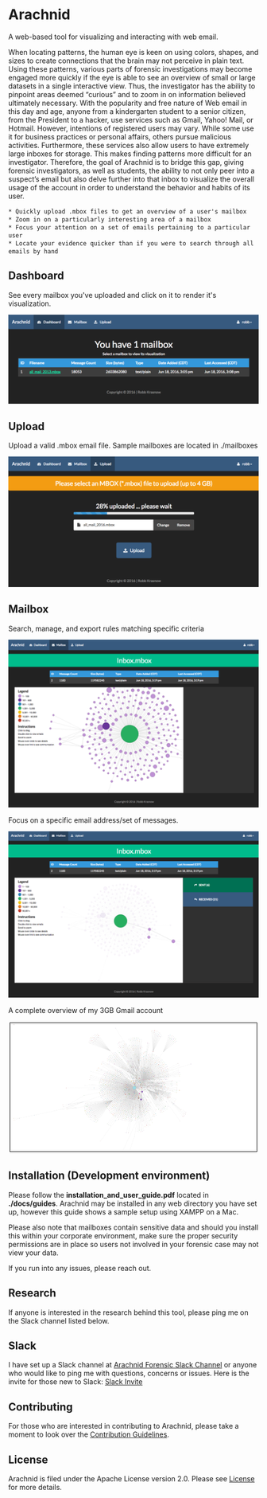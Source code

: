Arachnid
============
A web-based tool for visualizing and interacting with web email.

When locating patterns, the human eye is keen on using colors, shapes, and sizes to create connections that the brain may not perceive in plain text. Using these patterns, various parts of forensic investigations may become engaged more quickly if the eye is able to see an overview of small or large datasets in a single interactive view. Thus, the investigator has the ability to pinpoint areas deemed “curious” and to zoom in on information believed ultimately necessary. With the popularity and free nature of Web email in this day and age, anyone from a kindergarten student to a senior citizen, from the President to a hacker, use services such as Gmail, Yahoo! Mail, or Hotmail. However, intentions of registered users may vary. While some use it for business practices or personal affairs, others pursue malicious activities. Furthermore, these services also allow users to have extremely large inboxes for storage. This makes finding patterns more difficult for an investigator. Therefore, the goal of Arachnid is to bridge this gap, giving forensic investigators, as well as students, the ability to not only peer into a suspect’s email but also delve further into that inbox to visualize the overall usage of the account in order to understand the behavior and habits of its user.

    * Quickly upload .mbox files to get an overview of a user's mailbox
    * Zoom in on a particularly interesting area of a mailbox
    * Focus your attention on a set of emails pertaining to a particular user
    * Locate your evidence quicker than if you were to search through all emails by hand


Dashboard
------------------
See every mailbox you've uploaded and click on it to render it's visualization.

![Dashboard](./docs/images/01-filled-dashboard.png)


Upload
-------------------
Upload a valid .mbox email file. Sample mailboxes are located in ./mailboxes

![Upload](./docs/images/02-upload-progress.png)


Mailbox
----------------
Search, manage, and export rules matching specific criteria

![Mailbox Overview](./docs/images/03-mailbox.png)

Focus on a specific email address/set of messages.

![Mailbox Focus](./docs/images/04-mailbox-focus-messages.png)

A complete overview of my 3GB Gmail account

![Mailbox Gmail](./docs/images/05-gmail.png)


Installation (Development environment)
---------------------------------------------------------------------
Please follow the **installation_and_user_guide.pdf** located in **./docs/guides**. Arachnid may be installed in any web directory you have set up, however this guide shows a sample setup using XAMPP on a Mac.

Please also note that mailboxes contain sensitive data and should you install this within your corporate environment, make sure the proper security permissions are in place so users not involved in your forensic case may not view your data.

If you run into any issues, please reach out.


Research
-------
If anyone is interested in the research behind this tool, please ping me on the Slack channel listed below.


Slack
-----
I have set up a Slack channel at [Arachnid Forensic Slack Channel](arachnid-forensic.slack.com) or anyone who would like to ping me with questions, concerns or issues. Here is the invite for those new to Slack: [Slack Invite](https://join.slack.com/t/arachnid-forensic/shared_invite/MjMzMjk1NTMyMjMwLTE1MDM4NzcwMzQtZDA5OWY1NzNjMQ)


Contributing
------------
For those who are interested in contributing to Arachnid, please take a moment to look over the [Contribution Guidelines](./CONTRIBUTING.md).


License
-------
Arachnid is filed under the Apache License version 2.0. Please see [License](./LICENSE) for more details.